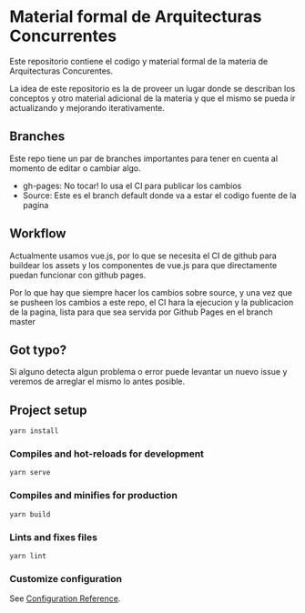 # Material formal de Arquitecturas Concurrentes

Este repositorio contiene el codigo y material formal de la materia de Arquitecturas Concurentes.

La idea de este repositorio es la de proveer un lugar donde se describan los conceptos y otro material adicional de la materia y que el mismo se pueda ir actualizando y mejorando iterativamente.

## Branches

Este repo tiene un par de branches importantes para tener en cuenta al momento de editar o cambiar algo.

- gh-pages: No tocar! lo usa el CI para publicar los cambios
- Source: Este es el branch default donde va a estar el codigo fuente de la pagina


## Workflow

Actualmente usamos vue.js, por lo que se necesita el CI de github para buildear los assets y los componentes de vue.js para que directamente puedan funcionar con github pages.

Por lo que hay que siempre hacer los cambios sobre source, y una vez que se pusheen los cambios a este repo, el CI hara la ejecucion y la publicacion de la pagina, lista para que sea servida por Github Pages en el branch master

## Got typo?

Si alguno detecta algun problema o error puede levantar un nuevo issue y veremos de arreglar el mismo lo antes posible.

## Project setup
```
yarn install
```

### Compiles and hot-reloads for development
```
yarn serve
```

### Compiles and minifies for production
```
yarn build
```

### Lints and fixes files
```
yarn lint
```

### Customize configuration
See [Configuration Reference](https://cli.vuejs.org/config/).

